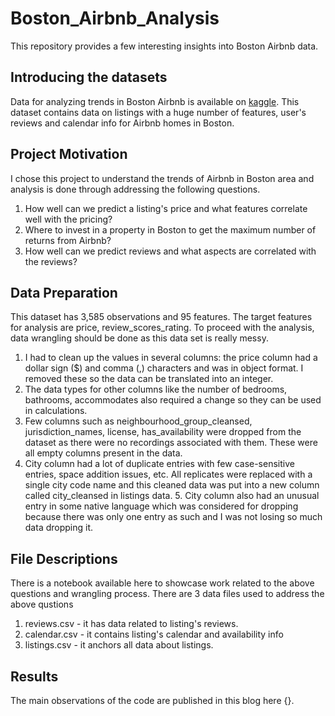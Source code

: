 # Boston_Airbnb_Analysis
This repository provides a few interesting insights into Boston Airbnb data.

## Introducing the datasets
Data for analyzing trends in Boston Airbnb is available on [kaggle](https://www.kaggle.com/airbnb/boston). This dataset contains data on listings with a huge number of features, user's reviews and calendar info for Airbnb homes in Boston.

## Project Motivation
I chose this project to understand the trends of Airbnb in Boston area and analysis is done through addressing the following questions.

1. How well can we predict a listing's price and what features correlate well with the pricing?
2. Where to invest in a property in Boston to get the maximum number of returns from Airbnb?
3. How well can we predict reviews and what aspects are correlated with the reviews?

## Data Preparation
This dataset has 3,585 observations and 95 features. The target features for analysis are price, review_scores_rating. To proceed with the analysis, data wrangling should be done as this data set is really messy.

1. I had to clean up the values in several columns: the price column had a dollar sign ($) and comma (,) characters and was in object format. I removed these so the data can be translated into an integer.
2. The data types for other columns like the number of bedrooms, bathrooms, accommodates also required a change so they can be used in calculations.
3. Few columns such as neighbourhood_group_cleansed, jurisdiction_names, license, has_availability were dropped from the dataset as there were no recordings associated with them. These were all empty columns present in the data.
4. City column had a lot of duplicate entries with few case-sensitive entries, space addition issues, etc. All replicates were replaced with a single city code name and this cleaned data was put into a new column called city_cleansed in listings data. 5. City column also had an unusual entry in some native language which was considered for dropping because there was only one entry as such and I was not losing so much data dropping it.

## File Descriptions
There is a notebook available here to showcase work related to the above questions and wrangling process. There are 3 data files used to address the above qustions

1. reviews.csv - it has data related to listing's reviews.
2. calendar.csv - it contains listing's calendar and availability info
3. listings.csv - it anchors all data about listings.

## Results
The main observations of the code are published in this blog here {}.
